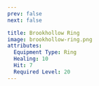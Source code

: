 ```yaml
---
prev: false
next: false

title: Brookhollow Ring
image: brookhollow-ring.png
attributes:
  Equipment Type: Ring
  Healing: 10
  Hit: 7
  Required Level: 20
---
```


<MyItemComponent :item="$frontmatter" />


